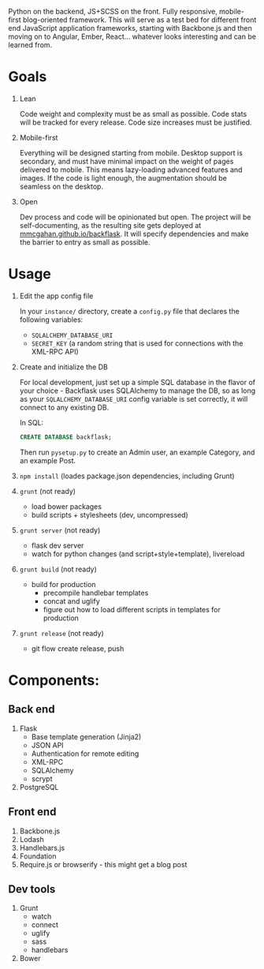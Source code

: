Python on the backend, JS+SCSS on the front. Fully responsive, mobile-first blog-oriented framework. This will serve as a test bed for different front end JavaScript application frameworks, starting with Backbone.js and then moving on to Angular, Ember, React... whatever looks interesting and can be learned from.

# Goals

1. Lean

    Code weight and complexity must be as small as possible. Code stats will be tracked for every release. Code size increases must be justified.

2. Mobile-first

    Everything will be designed starting from mobile. Desktop support is secondary, and must have minimal impact on the weight of pages delivered to mobile. This means lazy-loading advanced features and images. If the code is light enough, the augmentation should be seamless on the desktop.

3. Open

    Dev process and code will be opinionated but open. The project will be self-documenting, as the resulting site gets deployed at [mmcgahan.github.io/backflask](http://mmcgahan.github.io/backflask/). It will specify dependencies and make the barrier to entry as small as possible.

# Usage

1. Edit the app config file

    In your `instance/` directory, create a `config.py` file that declares the following variables:

    - `SQLALCHEMY_DATABASE_URI`
    - `SECRET_KEY` (a random string that is used for connections with the XML-RPC API)

2. Create and initialize the DB
    
    For local development, just set up a simple SQL database in the flavor of your choice - Backflask uses SQLAlchemy to manage the DB, so as long as your `SQLALCHEMY_DATABASE_URI` config variable is set correctly, it will connect to any existing DB.

    In SQL:
    ```sql
    CREATE DATABASE backflask;
    ```

    Then run `pysetup.py` to create an Admin user, an example Category, and an example Post.

3. `npm install` (loades package.json dependencies, including Grunt)

4. `grunt` (not ready)
    - load bower packages
    - build scripts + stylesheets (dev, uncompressed)

5. `grunt server` (not ready)
    - flask dev server
    - watch for python changes (and script+style+template), livereload

6. `grunt build` (not ready)
    - build for production
        - precompile handlebar templates
        - concat and uglify
        - figure out how to load different scripts in templates for production

7. `grunt release` (not ready)
    - git flow create release, push

# Components:

## Back end

1. Flask
    - Base template generation (Jinja2)
    - JSON API
    - Authentication for remote editing
    - XML-RPC
    - SQLAlchemy
    - scrypt
2. PostgreSQL

## Front end

1. Backbone.js
2. Lodash
3. Handlebars.js
4. Foundation
5. Require.js or browserify - this might get a blog post

## Dev tools

1. Grunt
    - watch
    - connect
    - uglify
    - sass
    - handlebars
2. Bower
